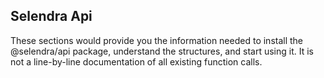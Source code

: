 ## Selendra Api

These sections would provide you the information needed to install the @selendra/api package, understand the structures, and start using it. It is not a line-by-line documentation of all existing function calls.